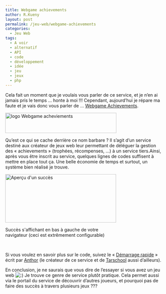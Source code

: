 ```yaml
---
title: Webgame achievements
author: R.Kueny
layout: post
permalink: /jeu-web/webgame-achievements
categories:
  - Jeu Web
tags:
  - A voir
  - alternatif
  - API
  - code
  - développement
  - idée
  - jeu
  - jeux
  - php
---
```

Cela fait un moment que je voulais vous parler de ce service, et je n&rsquo;en ai jamais pris le temps &#8230; honte à moi !!! Cependant, aujourd&rsquo;hui je répare ma faute et je vais donc vous parler de &#8230; <a title="Webgame Acheviements" href="http://www.webgame-achievements.com/" target="_blank">Webgame Achievements</a>.

<a href="http://rkueny.fr/wp-content/uploads/2011/02/Capture-d’écran-2011-02-27-à-12.42.12.png" rel="lightbox[963]"><img class="size-full wp-image-1121 aligncenter" title="Webgame acheviements" src="http://rkueny.fr/wp-content/uploads/2011/02/Capture-d’écran-2011-02-27-à-12.42.12.png" alt="logo Webgame acheviements" width="351" height="64" /></a>

Qu&rsquo;est ce qui se cache derrière ce nom barbare ? Il s&rsquo;agit d&rsquo;un service destiné aux créateur de jeux web leur permettant de déléguer la gestion des &laquo;&nbsp;achievements&nbsp;&raquo; (trophées, récompenses, &#8230;) à un service tiers.<!--more-->Ainsi, après vous être inscrit au service, quelques lignes de codes suffisent à mettre en place tout ça. Une belle économie de temps et surtout, un système bien réalisé je trouve.

<div id="attachment_1124" style="width: 360px" class="wp-caption aligncenter">
  <a href="http://rkueny.fr/wp-content/uploads/2011/02/Capture-d’écran-2011-02-27-à-12.50.22.png" rel="lightbox[963]"><img class="size-full wp-image-1124 " title="Aperçu d'un succès" src="http://rkueny.fr/wp-content/uploads/2011/02/Capture-d’écran-2011-02-27-à-12.50.22.png" alt="Aperçu d'un succès" width="350" height="153" /></a>
  
  <p class="wp-caption-text">
    Succès s'affichant en bas à gauche de votre navigateur (ceci est extrêmement configurable)
  </p>
</div>

<p style="text-align: center;">
  &nbsp;
</p>

Si vous voulez en savoir plus sur le code, suivez le &laquo;&nbsp;<a title="Démarrage rapide avec webgame achivements" href="http://www.anthor.net/blog/developpement/demarrage-rapide-avec-webgame-achievements/" target="_blank">Démarrage rapide</a>&nbsp;&raquo; écrit par <a title="Anthor" href="http://www.anthor.net/" target="_blank">Anthor</a> (le créateur de ce service et de <a title="Tarschool" href="http://tarschool.fr" target="_blank">Tarschool</a> aussi d&rsquo;ailleurs).

En conclusion, je ne saurais que vous dire de l&rsquo;essayer si vous avez un jeu web <img src="http://rkueny.fr/wp-includes/images/smilies/icon_smile.gif" alt=":)" class="wp-smiley" /> Je trouve ce genre de service plutôt pratique. Cela permet aussi via le portail du service de découvrir d&rsquo;autres joueurs, et pourquoi pas de faire des succès à travers plusieurs jeux ???